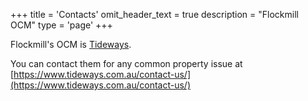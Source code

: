 +++
title = 'Contacts'
omit_header_text = true
description = "Flockmill OCM"
type = 'page'
+++

Flockmill's OCM is [Tideways](http://tideways.com.au).

You can contact them for any common property issue at [https://www.tideways.com.au/contact-us/](https://www.tideways.com.au/contact-us/)
